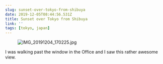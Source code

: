 ```yaml
---
slug: sunset-over-tokyo-from-shibuya
date: 2019-12-05T08:44:56.531Z
title: Sunset over Tokyo from Shibuya
link: ''
tags: [tokyo, japan]
---
```


<figure><img src="/images/2019-12-05-sunset-over-tokyo-from-shibua-0.jpeg" alt="IMG_20191204_170225.jpg"></figure>

I was walking past the window in the Office and I saw this rather awesome view.

